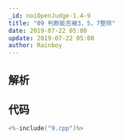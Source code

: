 ```yaml
---
_id: noiOpenJudge-1.4-9
title: "09 判断能否被3，5，7整除"
date: 2019-07-22 05:00
update: 2019-07-22 05:00
author: Rainboy
---
```


## 解析

## 代码

```c
<%-include("9.cpp")%>
```

